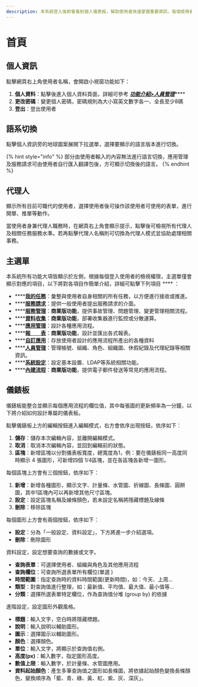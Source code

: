 ```yaml
---
description: 本系統登入後即會看到個人儀表板，幫助使用者快速掌握重要資訊，每個使用者的儀錶板各自獨立，可依據個人需求自行設計。
---
```


# 首頁



## 個人資訊

點擊網頁右上角使用者名稱，會開啟小視窗功能如下：

1. **個人資料**：點擊後進入個人資料頁面，詳細可參考 [_**功能介紹>人員管理**_](8.md)_****_
2. **更改密碼**：變更個人密碼，密碼規則為大小寫英文數字各一、全長至少8碼
3. **登出**：登出使用者

## 語系切換

點擊個人資訊旁的地球圖案展開下拉選單，選擇要顯示的語言版本進行切換。

{% hint style="info" %}
部分由使用者輸入的內容無法進行語言切換，應用管理及服務請求可由使用者自行匯入翻譯包後，方可顯示切換後的語言。
{% endhint %}

## 代理人

顯示所有目前可職代的使用者，選擇使用者後可操作該使用者可使用的表單，進行開單、推單等動作。

當使用者身兼代理人職務時，在網頁右上角會顯示提示，點擊後可檢視所有代理人及相關任務服務水準。若再點擊代理人名稱則可切換為代理人模式並協助處理相關事務。

## 主選單

本系統所有功能大項皆顯示於左側，根據每個登入使用者的檢視權限，主選單僅會顯示對應的項目，以下將對各項目作簡單介紹，詳細可點擊下列項目 _****_ ：

* ****[**我的任務**](2.md)：彙整與使用者自身相關的所有任務，以方便進行接收或推進。
* ****[**服務請求**](3.md)：提供一般使用者提出服務請求的介面。
* ****[**服務管理**](4.md)：**商業版功能**，提供事故管理、問題管理、變更管理相關流程。
* ****[**資料收集**](5.md)：**商業版功能**，部署收集器進行監控或分散運算。
* ****[**應用管理**](6.md)：設計各種應用流程。
* ****[**報　　表**](bao-biao.md)：**商業版功能**，設計並匯出各式報表。
* ****[**自訂應用**](7.md)：存放使用者設計的應用流程所產出的各種資料
* ****[**人員管理**](8.md)：管理帳號、組織、角色、組織圖、休假紀錄及代理紀錄等相關資訊。
* ****[**系統設定**](9.md)：設定基本設置、LDAP等系統相關功能。
* ****[**內建流程**](10.md)：**商業版功能**，提供電子郵件發送等常見的應用流程。

## 儀錶板

儀錶板能整合並顯示每個應用流程的欄位值，其中每張圖的更新頻率為一分鐘，以下將介紹如何設計專屬的儀表板。

點擊儀錶板上方的編輯按鈕進入編輯模式，右方會依序出現按鈕，依序如下：

1. **儲存**：儲存本次編輯內容，並離開編輯模式。
2. **取消**：取消本次編輯內容，並回到編輯前的狀態。
3. **區塊**：新增區塊以分割儀表板寬度，總寬度為1，例：要在儀錶板同一高度同時顯示 4 張圖形，可新增四個 1/4區塊，並在各區塊各新增一圖形。

每個區塊上方會有三個按鈕，依序如下：

1. **新增**：新增各種圖形，顯示文字、計量條、水管圖、折線圖、長條圖、圓餅圖，其中1區塊內可以再新增其他尺寸區塊。
2. **設定**：設定區塊名稱及線條顏色，若未設定名稱將隱藏標題及線條
3. **刪除**：移除區塊

每個圖形上方會有兩個按鈕，依序如下：

* **設定**：分為「一般設定、資料設定」，下方將進一步介紹選項。
* **刪除**：刪除圖形

資料設定，設定想要查詢的數據或文字。

* **查詢表單**：可選擇使用者、組織與角色及其他應用流程
* **查詢欄位**：可查詢所選表單所有欄位(單選 )
* **時間範圍**：指定查詢時的資料時間範圍(更新時間)，如：今天、上周...
* **類型**：對查詢值進行整理，如：最新值、平均值、最大值、最小值等...
* **分類**：選擇所選表單特定欄位，作為查詢值分堆 (group by) 的依據

進階設定，設定圖形外觀風格。

* **標題**：輸入文字，空白時將隱藏標題。
* **說明**：輸入說明以輔助圖形。
* **圖示**：選擇圖示以輔助圖形。
* **顏色**：選擇顏色。
* **單位**：輸入文字，將顯示於查詢值右側。
* **高度(px)**：輸入數字，指定圖形高度。
* **數值上限**：輸入數字，於計量條、水管圖應用。
* **資料起始顏色**：產生多筆查詢值之圖形如長條圖，將依據起始顏色變換長條顏色，變換順序為「藍、青、綠、黃、紅、紫、灰、深灰」。

